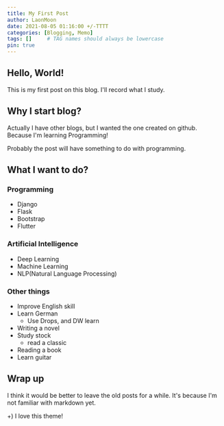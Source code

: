 ```yaml
---
title: My First Post
author: LaonMoon
date: 2021-08-05 01:16:00 +/-TTTT
categories: [Blogging, Memo]
tags: []     # TAG names should always be lowercase
pin: true
---
```


## Hello, World!
This is my first post on this blog. I'll record what I study.

## Why I start blog?
Actually I have other blogs, but I wanted the one created on github. Because I'm learning Programming!

Probably the post will have something to do with programming.

## What I want to do?

### Programming
- Django
- Flask
- Bootstrap
- Flutter

### Artificial Intelligence
- Deep Learning
- Machine Learning
- NLP(Natural Language Processing)

### Other things
- Improve English skill
- Learn German
    - Use Drops, and DW learn
- Writing a novel
- Study stock
    - read a classic
- Reading a book
- Learn guitar

## Wrap up
I think it would be better to leave the old posts for a while. It's because I'm not familiar with markdown yet.

+) I love this theme!